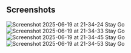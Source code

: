 ## Screenshots
![Screenshot 2025-06-19 at 21-34-24 Stay Go](https://github.com/user-attachments/assets/2a40897a-ab87-42a2-b486-4da0bed977d8)
![Screenshot 2025-06-19 at 21-34-33 Stay Go](https://github.com/user-attachments/assets/737beb8b-7933-4b36-916d-cb018e9c05e1)
![Screenshot 2025-06-19 at 21-34-45 Stay Go](https://github.com/user-attachments/assets/79c1bf5a-ed99-4065-a1dd-0e587d07b3cb)
![Screenshot 2025-06-19 at 21-34-53 Stay Go](https://github.com/user-attachments/assets/22c2c5c4-4f76-4f71-a0d7-de8fb6d84bc3)
